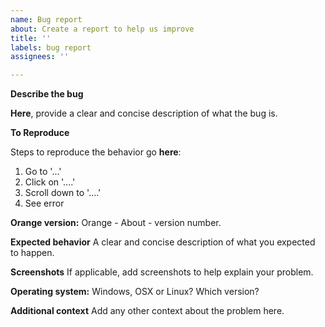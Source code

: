 ```yaml
---
name: Bug report
about: Create a report to help us improve
title: ''
labels: bug report
assignees: ''

---
```


**Describe the bug**

**Here**, provide a clear and concise description of what the bug is.

**To Reproduce**

Steps to reproduce the behavior go **here**:
1. Go to '...'
2. Click on '....'
3. Scroll down to '....'
4. See error

**Orange version:**
Orange - About - version number.

**Expected behavior**
A clear and concise description of what you expected to happen.

**Screenshots**
If applicable, add screenshots to help explain your problem.

**Operating system:**
Windows, OSX or Linux? Which version?

**Additional context**
Add any other context about the problem here.
